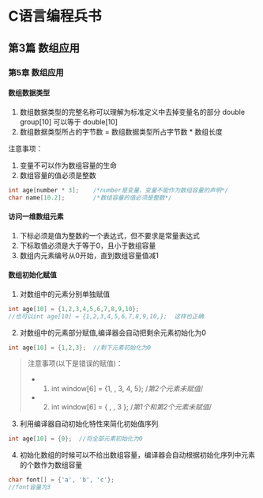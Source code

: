# C语言编程兵书


## 第3篇 数组应用
### 第5章 数组应用

#### 数组数据类型
1. 数组数据类型的完整名称可以理解为标准定义中去掉变量名的部分 double group[10] 可以等于 double[10]   
2. 数组数据类型所占的字节数 =  数组数据类型所占字节数 * 数组长度



注意事项：
1. 变量不可以作为数组容量的生命
2. 数组容量的值必须是整数
```C
int age[number * 3];    /*number是变量，变量不能作为数组容量的声明*/
char name[10.2];        /*数组容量的值必须是整数*/
```

#### 访问一维数组元素
1. 下标必须是值为整数的一个表达式，但不要求是常量表达式
2. 下标取值必须是大于等于0，且小于数组容量
3. 数组内元素编号从0开始，直到数组容量值减1


#### 数组初始化赋值
1. 对数组中的元素分别单独赋值
```C
int age[10] = {1,2,3,4,5,6,7,8,9,10};   
//也可以int age[10] = {1,2,3,4,5,6,7,8,9,10,};  这样也正确
```
2. 对数组中的元素部分赋值,编译器会自动把剩余元素初始化为0
```C
int age[10] = {1,2,3};  //剩下元素初始化为0
```
> 注意事项(以下是错误的赋值)：
> * 1. int window[6] = {1, , 3, 4, 5};      /*第2个元素未赋值*/
> * 2. int window[6] = { , , 3 };           /*第1个和第2个元素未赋值*/
3. 利用编译器自动初始化特性来简化初始值序列
```C
int age[10] = {0};  //将全部元素初始化为0
```
4. 初始化数组的时候可以不给出数组容量，编译器会自动根据初始化序列中元素的个数作为数组容量
```C
char font[] = {'a', 'b', 'c'};
//font容量为3
```